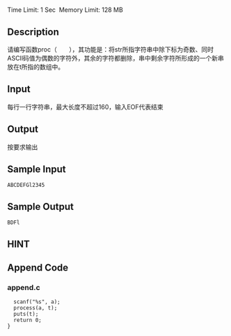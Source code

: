 # 
Time Limit: 1 Sec  Memory Limit: 128 MB


## Description
请编写函数proc（　　），其功能是：将str所指字符串中除下标为奇数、同时ASCIl码值为偶数的字符外，其余的字符都删除，串中剩余字符所形成的一个新串放在t所指的数组中。


## Input
每行一行字符串，最大长度不超过160，输入EOF代表结束


## Output
按要求输出


## Sample Input
```
ABCDEFGl2345

```
## Sample Output
```
BDFl

```

## HINT


## Append Code
### append.c
```cint main() {
  scanf("%s", a);
  process(a, t);
  puts(t);
  return 0;
}
```
